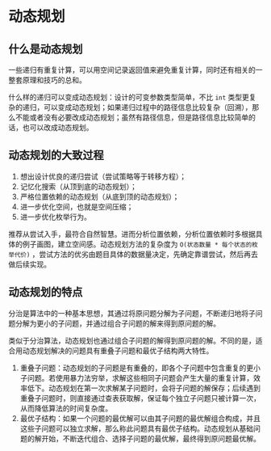 # 动态规划

## 什么是动态规划

一些递归有重复计算，可以用空间记录返回值来避免重复计算，同时还有相关的一整套原理和技巧的总和。

什么样的递归可以变成动态规划：设计的可变参数类型简单，不比 `int` 类型更复杂的递归，可以变成动态规划；如果递归过程中的路径信息比较复杂（回溯），那么不能或者没有必要改成动态规划；虽然有路径信息，但是路径信息比较简单的话，也可以改成动态规划。

## 动态规划的大致过程

1. 想出设计优良的递归尝试（尝试策略等于转移方程）；
2. 记忆化搜索（从顶到底的动态规划）；
3. 严格位置依赖的动态规划（从底到顶的动态规划）；
4. 进一步优化空间，也就是空间压缩；
5. 进一步优化枚举行为。

推荐从尝试入手，最符合自然智慧。进而分析位置依赖，分析位置依赖时多根据具体的例子画图，建立空间感。动态规划方法的复杂度为 `O(状态数量 * 每个状态的枚举代价)` ，尝试方法的优劣由题目具体的数据量决定，先确定靠谱尝试，然后再去做后续实现。

## 动态规划的特点

分治是算法中的一种基本思想，其通过将原问题分解为子问题，不断递归地将子问题分解为更小的子问题，并通过组合子问题的解来得到原问题的解。

类似于分治算法，动态规划也通过组合子问题的解得到原问题的解。不同的是，适合用动态规划解决的问题具有重叠子问题和最优子结构两大特性。

1. 重叠子问题：动态规划的子问题是有重叠的，即各个子问题中包含重复的更小子问题。若使用暴力法穷举，求解这些相同子问题会产生大量的重复计算，效率低下。动态规划在第一次求解某子问题时，会将子问题的解保存；后续遇到重叠子问题时，则直接通过查表获取解，保证每个独立子问题只被计算一次，从而降低算法的时间复杂度。
2. 最优子结构：如果一个问题的最优解可以由其子问题的最优解组合构成，并且这些子问题可以独立求解，那么称此问题具有最优子结构。动态规划从基础问题的解开始，不断迭代组合、选择子问题的最优解，最终得到原问题最优解。

